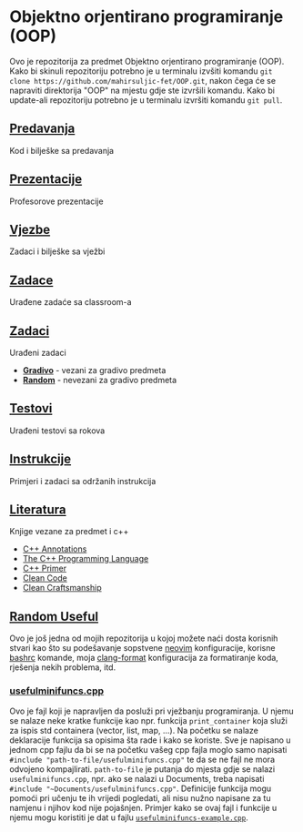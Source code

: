Objektno orjentirano programiranje (OOP)
========================================

Ovo je repozitorija za predmet Objektno orjentirano programiranje (OOP).
Kako bi skinuli repozitoriju potrebno je u terminalu izvšiti komandu `git clone https://github.com/mahirsuljic-fet/OOP.git`,
nakon čega će se napraviti direktorija "OOP" na mjestu gdje ste izvršili komandu. Kako bi update-ali repozitoriju potrebno je u terminalu izvršiti komandu `git pull`.

## [Predavanja](./Predavanja)
Kod i bilješke sa predavanja  

## [Prezentacije](./Prezentacije)
Profesorove prezentacije

## [Vjezbe](./Vjezbe)		
Zadaci i bilješke sa vježbi  

## [Zadace](./Zadace)   	
Urađene zadaće sa classroom-a  

## [Zadaci](./Zadaci)  	
Urađeni zadaci
- [**Gradivo**](./Zadaci/Gradivo/)  - vezani za gradivo predmeta
- [**Random**](./Zadaci/Random/)    - nevezani za gradivo predmeta

## [Testovi](./Testovi)  	
Urađeni testovi sa rokova

## [Instrukcije](./Instrukcije) 
Primjeri i zadaci sa održanih instrukcija

## [Literatura](./Literatura)  
Knjige vezane za predmet i c++
- [C++ Annotations](./Literatura/C++_Annotations.pdf)
- [The C++ Programming Language](./Literatura/The_C++_Programming_Language.pdf)
- [C++ Primer](./Literatura/C++_Primer.pdf)
- [Clean Code](./Literatura/Clean_Code.pdf)
- [Clean Craftsmanship](./Literatura/Clean_Craftsmanship.pdf)

## [Random Useful](https://github.com/mahirsuljic-fet/RandomUseful)
Ovo je još jedna od mojih repozitorija u kojoj možete naći dosta korisnih stvari kao što su podešavanje sopstvene [neovim](https://github.com/mahirsuljic-fet/RandomUseful/blob/main/nvim.txt) konfiguracije, korisne [bashrc](https://github.com/mahirsuljic-fet/RandomUseful/blob/main/bashrc.txt) komande, moja [clang-format](https://github.com/mahirsuljic-fet/RandomUseful/blob/main/.clang-format) konfiguracija za formatiranje koda, rješenja nekih problema, itd.

### [**usefulminifuncs.cpp**](./usefulminifuncs.cpp)
Ovo je fajl koji je napravljen da posluži pri vježbanju programiranja.
U njemu se nalaze neke kratke funkcije kao npr. funkcija `print_container` koja služi za ispis std containera (vector, list, map, ...).
Na početku se nalaze deklaracije funkcija sa opisima šta rade i kako se koriste.
Sve je napisano u jednom cpp fajlu da bi se na početku vašeg cpp fajla moglo samo napisati `#include "path-to-file/usefulminifuncs.cpp"` te da se ne fajl ne mora odvojeno kompajlirati.
`path-to-file` je putanja do mjesta gdje se nalazi `usefulminifuncs.cpp`, npr. ako se nalazi u Documents, treba napisati `#include "~Documents/usefulminifuncs.cpp"`.
Definicije funkcija mogu pomoći pri učenju te ih vrijedi pogledati, ali nisu nužno napisane za tu namjenu i njihov kod nije pojašnjen.
Primjer kako se ovaj fajl i funkcije u njemu mogu koristiti je dat u fajlu [`usefulminifuncs-example.cpp`](./usefulminifuncs-example.cpp).
